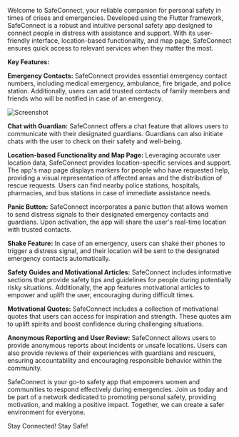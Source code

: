 Welcome to SafeConnect, your reliable companion for personal safety in times of crises and emergencies. Developed using the Flutter framework, SafeConnect is a robust and intuitive personal safety app designed to connect people in distress with assistance and support. With its user-friendly interface, location-based functionality, and map page, SafeConnect ensures quick access to relevant services when they matter the most.

**Key Features:**

**Emergency Contacts:** SafeConnect provides essential emergency contact numbers, including medical emergency, ambulance, fire brigade, and police station. Additionally, users can add trusted contacts of family members and friends who will be notified in case of an emergency.

![Screenshot](./assets/sc.png)

**Chat with Guardian:** SafeConnect offers a chat feature that allows users to communicate with their designated guardians. Guardians can also initiate chats with the user to check on their safety and well-being.

**Location-based Functionality and Map Page:** Leveraging accurate user location data, SafeConnect provides location-specific services and support. The app's map page displays markers for people who have requested help, providing a visual representation of affected areas and the distribution of rescue requests. Users can find nearby police stations, hospitals, pharmacies, and bus stations in case of immediate assistance needs.

**Panic Button:** SafeConnect incorporates a panic button that allows women to send distress signals to their designated emergency contacts and guardians. Upon activation, the app will share the user's real-time location with trusted contacts.


**Shake Feature:** In case of an emergency, users can shake their phones to trigger a distress signal, and their location will be sent to the designated emergency contacts automatically.

**Safety Guides and Motivational Articles:** SafeConnect includes informative sections that provide safety tips and guidelines for people during potentially risky situations. Additionally, the app features motivational articles to empower and uplift the user, encouraging during difficult times.

**Motivational Quotes:**  SafeConnect includes a collection of motivational quotes that users can access for inspiration and strength. These quotes aim to uplift spirits and boost confidence during challenging situations.

**Anonymous Reporting and User Review:** SafeConnect allows users to provide anonymous reports about incidents or unsafe locations. Users can also provide reviews of their experiences with guardians and rescuers, ensuring accountability and encouraging responsible behavior within the community.

SafeConnect is your go-to safety app that empowers women and communities to respond effectively during emergencies. Join us today and be part of a network dedicated to promoting personal safety, providing motivation, and making a positive impact. Together, we can create a safer environment for everyone.



Stay Connected! Stay Safe!
